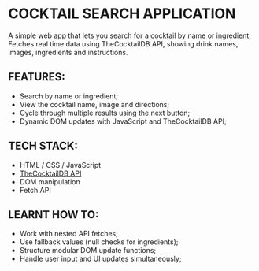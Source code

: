 # COCKTAIL SEARCH APPLICATION

A simple web app that lets you search for a cocktail by name or ingredient. Fetches real time data using TheCocktailDB API, showing drink names, images, ingredients and instructions.

  ## FEATURES:

  - Search by name or ingredient;
  - View the cocktail name, image and directions;
  - Cycle through multiple results using the next button;
  - Dynamic DOM updates with JavaScript and TheCocktailDB API;

## TECH STACK:

  - HTML / CSS / JavaScript
  - [TheCocktailDB API](https://www.thecocktaildb.com/)
  - DOM manipulation
  - Fetch API

## LEARNT HOW TO:
    
  - Work with nested API fetches;
  - Use fallback values (null checks for ingredients);
  - Structure modular DOM update functions;
  - Handle user input and UI updates simultaneously;
